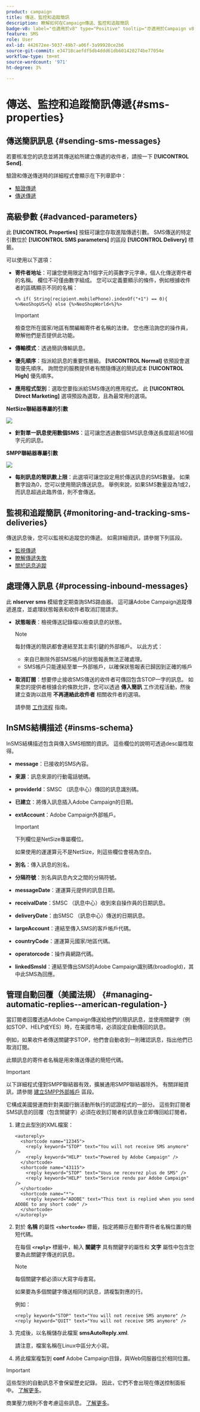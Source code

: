 ```yaml
---
product: campaign
title: 傳送、監控和追蹤簡訊
description: 瞭解如何在Campaign傳送、監控和追蹤簡訊
badge-v8: label="也適用於v8" type="Positive" tooltip="亦適用於Campaign v8"
feature: SMS
role: User
exl-id: 442672ee-5037-49b7-a06f-3a99920ce2b6
source-git-commit: e34718caefdf5db4ddd61db601420274be77054e
workflow-type: tm+mt
source-wordcount: '971'
ht-degree: 3%

---
```


# 傳送、監控和追蹤簡訊傳遞{#sms-properties}

## 傳送簡訊訊息 {#sending-sms-messages}

若要核准您的訊息並將其傳送給所建立傳遞的收件者，請按一下 **[!UICONTROL Send]**.

驗證和傳送傳送時的詳細程式會顯示在下列章節中：

* [驗證傳遞](steps-validating-the-delivery.md)
* [傳送傳遞](steps-sending-the-delivery.md)

## 高級參數 {#advanced-parameters}

此 **[!UICONTROL Properties]** 按鈕可讓您存取進階傳遞引數。 SMS傳送的特定引數位於 **[!UICONTROL SMS parameters]** 的區段 **[!UICONTROL Delivery]** 標籤。

可以使用以下選項：

* **寄件者地址**：可讓您使用限定為11個字元的英數字元字串，個人化傳送寄件者的名稱。 欄位不可僅由數字組成。 您可以定義要顯示的條件，例如根據收件者的區碼顯示不同的名稱：

  ```
  <% if( String(recipient.mobilePhone).indexOf("+1") == 0){ %>NeoShopUS<%} else {%>NeoShopWorld<%}%>
  ```

  >[!IMPORTANT]
  >
  >檢查您所在國家/地區有關編輯寄件者名稱的法律。 您也應洽詢您的操作員，瞭解他們是否提供此功能。

* **傳輸模式**：透過簡訊傳輸訊息。
* **優先順序**：指派給訊息的重要性層級。 **[!UICONTROL Normal]** 依預設會選取優先順序。 詢問您的服務提供者有關隨傳送的簡訊成本 **[!UICONTROL High]** 優先順序。
* **應用程式型別**：選取您要指派給SMS傳送的應用程式。 此 **[!UICONTROL Direct Marketing]** 選項預設為選取，且為最常用的選項。

**NetSize聯結器專屬的引數**

![](assets/s_user_mobile_sms_adv_netsize.png)

* **針對單一訊息使用數個SMS**：這可讓您透過數個SMS訊息傳送長度超過160個字元的訊息。

**SMPP聯結器專屬引數**

![](assets/s_user_mobile_sms_adv_smpp.png)

* **每則訊息的簡訊數上限**：此選項可讓您設定用於傳送訊息的SMS數量。 如果數字設為0，您可以使用簡訊傳送訊息。 舉例來說，如果SMS數量設為1或2，而訊息超過此臨界值，則不會傳送。

## 監視和追蹤簡訊 {#monitoring-and-tracking-sms-deliveries}

傳送訊息後，您可以監視和追蹤您的傳遞。 如需詳細資訊，請參閱下列區段。

* [監視傳遞](about-delivery-monitoring.md)
* [瞭解傳遞失敗](understanding-delivery-failures.md)
* [關於訊息追蹤](about-message-tracking.md)

## 處理傳入訊息 {#processing-inbound-messages}

此 **nlserver sms** 模組會定期查詢SMS路由器。 這可讓Adobe Campaign追蹤傳遞進度，並處理狀態報表和收件者取消訂閱請求。

* **狀態報表**：檢視傳送記錄檔以檢查訊息的狀態。

  >[!NOTE]
  >
  >每封傳送的簡訊都會連結至其主索引鍵的外部帳戶。 以此方式：
  >
  > * 來自已刪除外部SMS帳戶的狀態報表無法正確處理。
  > * SMS帳戶只能連結至單一外部帳戶，以確保狀態報表已歸因到正確的帳戶

* **取消訂閱**：想要停止接收SMS傳送的收件者可傳回包含STOP一字的訊息。 如果您的提供者根據合約條款允許，您可以透過 **傳入簡訊** 工作流程活動，然後建立查詢以啟用 **不再連絡此收件者** 相關收件者的選項。

  請參閱 [工作流程](../../workflow/using/architecture.md) 指南。

## InSMS結構描述 {#insms-schema}

InSMS結構描述包含與傳入SMS相關的資訊。 這些欄位的說明可透過desc屬性取得。

* **message**：已接收的SMS內容。
* **來源**：訊息來源的行動電話號碼。
* **providerId**：SMSC （訊息中心）傳回的訊息識別碼。
* **已建立**：將傳入訊息插入Adobe Campaign的日期。
* **extAccount**：Adobe Campaign外部帳戶。

  >[!IMPORTANT]
  >
  >下列欄位是NetSize專屬欄位。
  >
  >如果使用的運運算元不是NetSize，則這些欄位會視為空白。

* **別名**：傳入訊息的別名。
* **分隔符號**：別名與訊息內文之間的分隔符號。
* **messageDate**：運運算元提供的訊息日期。
* **receivalDate**：SMSC （訊息中心）收到來自操作員的日期訊息。
* **deliveryDate**：由SMSC （訊息中心）傳送的日期訊息。
* **largeAccount**：連結至傳入SMS的客戶帳戶代碼。
* **countryCode**：運運算元國家/地區代碼。
* **operatorcode**：操作員網路代碼。
* **linkedSmsId**：連結至傳出SMS的Adobe Campaign識別碼(broadlogId)，其中此SMS為回應。

## 管理自動回覆（美國法規） {#managing-automatic-replies--american-regulation-}

當訂閱者回覆透過Adobe Campaign傳送給他們的簡訊訊息，並使用關鍵字（例如STOP、HELP或YES）時，在美國市場，必須設定自動傳回的訊息。

例如，如果收件者傳送關鍵字STOP，他們會自動收到一則確認訊息，指出他們已取消訂閱。

此類訊息的寄件者名稱是用來傳送傳遞的簡短代碼。

>[!IMPORTANT]
>
>以下詳細程式僅對SMPP聯結器有效，擴展通用SMPP聯結器除外。 有關詳細資訊，請參閱 [建立SMPP外部帳戶](sms-set-up.md#creating-an-smpp-external-account) 區段。
>
>它構成美國營運商針對美國行銷活動所執行的認證程式的一部分。 這些對訂閱者SMS訊息的回覆（包含關鍵字）必須在收到訂閱者的訊息後立即傳回給訂閱者。

1. 建立此型別的XML檔案：

   ```
   <autoreply>
     <shortcode name="12345">
       <reply keyword="STOP" text="You will not receive SMS anymore" />
       <reply keyword="HELP" text="Powered by Adobe Campaign" />
     </shortcode>
     <shortcode name="43115">
       <reply keyword="STOP" text="Vous ne recevrez plus de SMS" />
       <reply keyword="HELP" text="Service rendu par Adobe Campaign" />
     </shortcode>
     <shortcode name="*">
       <reply keyword="ADOBE" text="This text is replied when you send ADOBE to any short code" />
     </shortcode>
   </autoreply>
   ```

1. 對於 **名稱** 的屬性 **`<shortcode>`** 標籤，指定將顯示在郵件寄件者名稱位置的簡短代碼。

   在每個 **`<reply>`** 標籤中，輸入 **關鍵字** 具有關鍵字的屬性和 **文字** 屬性中包含您要為此關鍵字傳送的訊息。

   >[!NOTE]
   >
   >每個關鍵字都必須以大寫字母書寫。

   如果要為多個關鍵字傳送相同的訊息，請複製對應的行。

   例如：

   ```
   <reply keyword="STOP" text="You will not receive SMS anymore" />
   <reply keyword="QUIT" text="You will not receive SMS anymore" />
   ```

1. 完成後，以名稱儲存此檔案 **smsAutoReply.xml**.

   請注意，檔案名稱在Linux中區分大小寫。

1. 將此檔案複製到 **conf** Adobe Campaign目錄，與Web伺服器位於相同位置。

>[!IMPORTANT]
>
>這些型別的自動訊息不會保留歷史記錄。 因此，它們不會出現在傳送控制面板中。 [了解更多](delivery-dashboard.md)。
>
>商業壓力規則不會考慮這些訊息。 [了解更多](../../campaign-opt/using/pressure-rules.md)。
